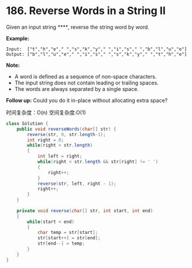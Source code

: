 # 186. Reverse Words in a String II

Given an input string _****_, reverse the string word by word. 

**Example:**

```text
Input:  ["t","h","e"," ","s","k","y"," ","i","s"," ","b","l","u","e"]
Output: ["b","l","u","e"," ","i","s"," ","s","k","y"," ","t","h","e"]
```

**Note:** 

* A word is defined as a sequence of non-space characters.
* The input string does not contain leading or trailing spaces.
* The words are always separated by a single space.

**Follow up:** Could you do it in-place without allocating extra space?

时间复杂度：O\(n\) 空间复杂度:O\(1\)

```java
class Solution {
    public void reverseWords(char[] str) {
        reverse(str, 0, str.length-1);
        int right = 0;
        while(right < str.length)
        {
            int left = right;
            while(right < str.length && str[right] != ' ')
            {
                right++;
            }
            reverse(str, left, right - 1);
            right++;
        }
    }
    
    private void reverse(char[] str, int start, int end)
    {
        while(start < end)
        {
            char temp = str[start];
            str[start++] = str[end];
            str[end--] = temp;
        }
    }
}
```

